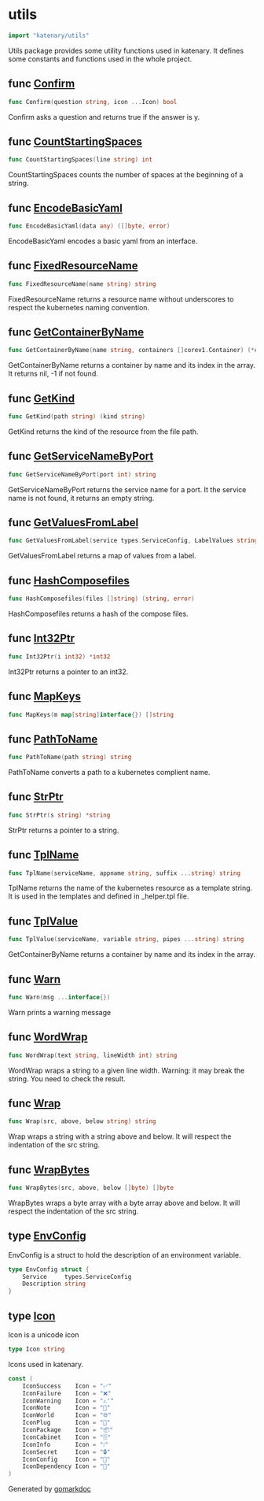 <!-- Code generated by gomarkdoc. DO NOT EDIT -->

# utils

```go
import "katenary/utils"
```

Utils package provides some utility functions used in katenary. It defines some constants and functions used in the whole project.

## func [Confirm](<https://github.com/metal3d/katenary/blob/develop/utils/utils.go#L174>)

```go
func Confirm(question string, icon ...Icon) bool
```

Confirm asks a question and returns true if the answer is y.

<a name="CountStartingSpaces"></a>
## func [CountStartingSpaces](<https://github.com/metal3d/katenary/blob/develop/utils/utils.go#L38>)

```go
func CountStartingSpaces(line string) int
```

CountStartingSpaces counts the number of spaces at the beginning of a string.

<a name="EncodeBasicYaml"></a>
## func [EncodeBasicYaml](<https://github.com/metal3d/katenary/blob/develop/utils/utils.go#L186>)

```go
func EncodeBasicYaml(data any) ([]byte, error)
```

EncodeBasicYaml encodes a basic yaml from an interface.

<a name="FixedResourceName"></a>
## func [FixedResourceName](<https://github.com/metal3d/katenary/blob/develop/utils/utils.go#L198>)

```go
func FixedResourceName(name string) string
```

FixedResourceName returns a resource name without underscores to respect the kubernetes naming convention.

<a name="GetContainerByName"></a>
## func [GetContainerByName](<https://github.com/metal3d/katenary/blob/develop/utils/utils.go#L89>)

```go
func GetContainerByName(name string, containers []corev1.Container) (*corev1.Container, int)
```

GetContainerByName returns a container by name and its index in the array. It returns nil, \-1 if not found.

<a name="GetKind"></a>
## func [GetKind](<https://github.com/metal3d/katenary/blob/develop/utils/utils.go#L51>)

```go
func GetKind(path string) (kind string)
```

GetKind returns the kind of the resource from the file path.

<a name="GetServiceNameByPort"></a>
## func [GetServiceNameByPort](<https://github.com/metal3d/katenary/blob/develop/utils/utils.go#L79>)

```go
func GetServiceNameByPort(port int) string
```

GetServiceNameByPort returns the service name for a port. It the service name is not found, it returns an empty string.

<a name="GetValuesFromLabel"></a>
## func [GetValuesFromLabel](<https://github.com/metal3d/katenary/blob/develop/utils/utils.go#L131>)

```go
func GetValuesFromLabel(service types.ServiceConfig, LabelValues string) map[string]*EnvConfig
```

GetValuesFromLabel returns a map of values from a label.

<a name="HashComposefiles"></a>
## func [HashComposefiles](<https://github.com/metal3d/katenary/blob/develop/utils/hash.go#L12>)

```go
func HashComposefiles(files []string) (string, error)
```

HashComposefiles returns a hash of the compose files.

<a name="Int32Ptr"></a>
## func [Int32Ptr](<https://github.com/metal3d/katenary/blob/develop/utils/utils.go#L32>)

```go
func Int32Ptr(i int32) *int32
```

Int32Ptr returns a pointer to an int32.

<a name="MapKeys"></a>
## func [MapKeys](<https://github.com/metal3d/katenary/blob/develop/utils/utils.go#L165>)

```go
func MapKeys(m map[string]interface{}) []string
```



<a name="PathToName"></a>
## func [PathToName](<https://github.com/metal3d/katenary/blob/develop/utils/utils.go#L108>)

```go
func PathToName(path string) string
```

PathToName converts a path to a kubernetes complient name.

<a name="StrPtr"></a>
## func [StrPtr](<https://github.com/metal3d/katenary/blob/develop/utils/utils.go#L35>)

```go
func StrPtr(s string) *string
```

StrPtr returns a pointer to a string.

<a name="TplName"></a>
## func [TplName](<https://github.com/metal3d/katenary/blob/develop/utils/utils.go#L19>)

```go
func TplName(serviceName, appname string, suffix ...string) string
```

TplName returns the name of the kubernetes resource as a template string. It is used in the templates and defined in \_helper.tpl file.

<a name="TplValue"></a>
## func [TplValue](<https://github.com/metal3d/katenary/blob/develop/utils/utils.go#L99>)

```go
func TplValue(serviceName, variable string, pipes ...string) string
```

GetContainerByName returns a container by name and its index in the array.

<a name="Warn"></a>
## func [Warn](<https://github.com/metal3d/katenary/blob/develop/utils/icons.go#L25>)

```go
func Warn(msg ...interface{})
```

Warn prints a warning message

<a name="WordWrap"></a>
## func [WordWrap](<https://github.com/metal3d/katenary/blob/develop/utils/utils.go#L161>)

```go
func WordWrap(text string, lineWidth int) string
```

WordWrap wraps a string to a given line width. Warning: it may break the string. You need to check the result.

<a name="Wrap"></a>
## func [Wrap](<https://github.com/metal3d/katenary/blob/develop/utils/utils.go#L68>)

```go
func Wrap(src, above, below string) string
```

Wrap wraps a string with a string above and below. It will respect the indentation of the src string.

<a name="WrapBytes"></a>
## func [WrapBytes](<https://github.com/metal3d/katenary/blob/develop/utils/utils.go#L74>)

```go
func WrapBytes(src, above, below []byte) []byte
```

WrapBytes wraps a byte array with a byte array above and below. It will respect the indentation of the src string.

<a name="EnvConfig"></a>
## type [EnvConfig](<https://github.com/metal3d/katenary/blob/develop/utils/utils.go#L125-L128>)

EnvConfig is a struct to hold the description of an environment variable.

```go
type EnvConfig struct {
    Service     types.ServiceConfig
    Description string
}
```

<a name="Icon"></a>
## type [Icon](<https://github.com/metal3d/katenary/blob/develop/utils/icons.go#L6>)

Icon is a unicode icon

```go
type Icon string
```

<a name="IconSuccess"></a>Icons used in katenary.

```go
const (
    IconSuccess    Icon = "✅"
    IconFailure    Icon = "❌"
    IconWarning    Icon = "⚠️'"
    IconNote       Icon = "📝"
    IconWorld      Icon = "🌐"
    IconPlug       Icon = "🔌"
    IconPackage    Icon = "📦"
    IconCabinet    Icon = "🗄️"
    IconInfo       Icon = "❕"
    IconSecret     Icon = "🔒"
    IconConfig     Icon = "🔧"
    IconDependency Icon = "🔗"
)
```

Generated by [gomarkdoc](<https://github.com/princjef/gomarkdoc>)
